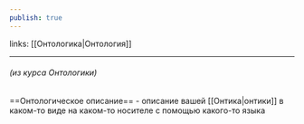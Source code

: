 ```yaml
---
publish: true
---
```

links: [[Онтологика|Онтология]]

---

###### (из курса Онтологики)
==Онтологическое описание== - описание вашей [[Онтика|онтики]] в каком-то виде на каком-то носителе с помощью какого-то языка